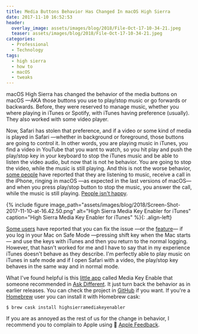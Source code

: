 ```yaml
---
title: Media Buttons Behavior Has Changed In macOS High Sierra
date: 2017-11-10 16:52:53
header:
  overlay_image: assets/images/blog/2018/File-Oct-17-10-34-21.jpeg
  teaser: assets/images/blog/2018/File-Oct-17-10-34-21.jpeg
categories:
  - Professional
  - Technology
tags:
  - high sierra
  - how to
  - macOS
  - tweaks
---
```

macOS High Sierra has changed the behavior of the media buttons on macOS —AKA those buttons you use to play/stop music or go forwards or backwards. Before, they were reserved to manage music, whether you where playing in iTunes or Spotify, with iTunes having preference (usually). They also worked with some video player.

Now, Safari has stolen that preference, and if a video or some kind of media is played in Safari —whether in background or foreground, those buttons are going to control it. In other words, you are playing music in iTunes, you find a video in YouTube that you want to watch, so you hit play and push the play/stop key in your keyboard to stop the iTunes music and be able to listen the video audio, but now that is not he behavior. You are going to stop the video, while the music is still playing. And this is not the worse behavior, [some people](https://discussions.apple.com/message/32506712#message32506712) have reported that they are listening to music, receive a call in the iPhone, ringing in macOS —as expected in the last versions of macOS— and when you press play/stop button to stop the music, you answer the call, while the music is still playing. [People isn't happy](https://discussions.apple.com/message/32506712).

{% include figure image_path="assets/images/blog/2018/Screen-Shot-2017-11-10-at-16.42.50.png" alt="High Sierra Media Key Enabler for iTunes" caption="High Sierra Media Key Enabler for iTunes" %}{: .align-left}  

[Some users](https://discussions.apple.com/message/32306332#message32306332) have reported that you can fix the issue —or the [feature](https://www.urbandictionary.com/define.php?term=It%27s%20not%20a%20bug%2C%20it%27s%20a%20feature)— if you log in your Mac on Safe Mode —pressing shift key when the Mac starts— and use the keys with iTunes and then you return to the normal logging. However, that hasn't worked for me and I have to say that in my experience iTunes doesn't behave as they describe. I'm perfectly able to play music on iTunes in safe mode and if I open Safari with a video, the play/stop key behaves in the same way and in normal mode.

What I've found helpful is this [little app](http://milgra.com/high-sierra-media-key-enabler.html) called Media Key Enable that someone recommended in [Ask Different](https://apple.stackexchange.com/questions/300811/high-sierra-mediaplay-button-changes). It just turn back the behavior as in earlier releases. You can check the project in [GitHub](https://github.com/milgra/highsierramediakeyenabler) if you want. If you're a [Homebrew](https://brew.sh) user you can install it with Homebrew cask:

```shell 
$ brew cask install highsierramediakeyenabler
```

If you are as annoyed as the rest of us for the change in behavior, I recommend you to complain to Apple using  [Apple Feedback](https://www.apple.com/feedback/).
